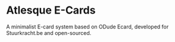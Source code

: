 # Atlesque E-Cards
A minimalist E-card system based on ODude Ecard, developed for Stuurkracht.be and open-sourced.
